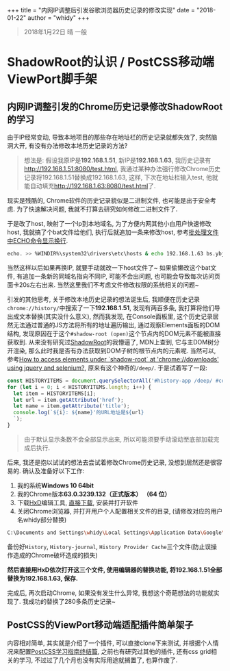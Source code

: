 +++
title = "内网IP调整后引发谷歌浏览器历史记录的修改实现"
date = "2018-01-22"
author = "whidy"
+++
> 2018年1月22日 晴 一般

# ShadowRoot的认识 / PostCSS移动端ViewPort脚手架

## 内网IP调整引发的Chrome历史记录修改ShadowRoot的学习

由于IP经常变动, 导致本地项目的那些存在地址栏的历史记录就都失效了, 突然脑洞大开, 有没有办法修改本地历史记录的方法?
> 想法是: 假设我原IP是**192.168.1.51**, 新IP是**192.168.1.63**, 我历史记录有<http://192.168.1.51:8080/test.html>, 我通过某种办法强行修改Chrome历史记录将192.168.1.51替换成192.168.1.63, 这样, 下次在地址栏输入test, 他就能自动填充<http://192.168.1.63:8080/test.html>了.

现实是残酷的, Chrome软件的历史记录貌似是二进制文件, 也可能是出于安全考虑. 为了快速解决问题, 我就不打算去研究如何修改二进制文件了.

于是改了host, 映射了一个Ip到本地域名, 为了方便内网其他小白用户快速修改host, 我就搞了个bat文件给他们, 执行后就追加一条来修改host, 参考[批处理文件中ECHO命令显示换行](http://www.edbiji.com/doccenter/showdoc/31/nav/1049.html).

```bash
echo. >> %WINDIR%\system32\drivers\etc\hosts & echo 192.168.1.63 bs.ybj.com >> %WINDIR%\system32\drivers\etc\hosts
```

当然这样以后如果再换IP, 就要手动就改一下host文件了~ 如果偷懒改这个bat文件, 有追加一条新的同域名指向不同IP, 可能不会出问题, 也可能会导致每次访问页面卡20s左右出来. 当然这里我们不考虑文件修改权限的系统相关的问题~

引发的其他思考, 关于修改本地历史记录的想法诞生后, 我顺便在历史记录`chrome://history/`中搜索了一下**192.168.1.51**, 发现有两百多条, 我打算将他们导出成文本替换(其实没什么意义), 然而我发现, 在Console面板里, 这个历史记录居然无法通过普通的JS方法将所有的地址遍历输出, 通过观察Elements面板的DOM结构, 发现原因在于这个`#shadow-root (open)`这个节点内的DOM元素不能被直接获取到. 从来没有研究过[ShadowRoot](https://developer.mozilla.org/zh-CN/docs/Web/API/ShadowRoot)的我懵逼了, MDN上查到, 它与主DOM树分开渲染, 那么此时我是否有办法获取到DOM子树的根节点内的元素呢. 当然可以, 参考[How to access elements under \`shadow-root\` at 'chrome://downloads' using jquery and selenium?](https://stackoverflow.com/questions/44400482/how-to-access-elements-under-shadow-root-at-chrome-downloads-using-jquery), 原来有这个神奇的`/deep/`. 于是试着写了一段:

```javascript
const HISTORYITEMS = document.querySelectorAll('#history-app /deep/ #content /deep/ #history /deep/ #infinite-list /deep/ history-item /deep/ #title');
for (let i = 0; i < HISTORYITEMS.length; i++) {
  let item = HISTORYITEMS[i];
  let url = item.getAttribute('href');
  let name = item.getAttribute('title');
  console.log(`${i}: ${name}'的URL地址是${url}
  `);
}
```

> 由于默认显示条数不会全部显示出来, 所以可能须要手动滚动至底部加载完成后执行.

后来, 我还是抱以试试的想法去尝试着修改Chrome历史记录, 没想到居然还是很容易的. 确认及准备好以下工作:

1. 我的系统**Windows 10 64bit**
1. 我的Chrome版本**63.0.3239.132（正式版本） （64 位）**
1. 下载[HxD](https://mh-nexus.de/en/hxd/)编辑工具, [直接下载](https://mh-nexus.de/downloads/HxDSetupCHS.zip), 安装并打开软件
1. 关闭Chrome浏览器, 并打开用户个人配置相关文件的目录, (请修改对应的用户名whidy部分替换)
  ```bash
  C:\Documents and Settings\whidy\Local Settings\Application Data\Google\Chrome\User Data\Default
  ```
  备份好`History`, `History-journal`, `History Provider Cache`三个文件(防止误操作造成的Chrome破坏造成的损失)

**然后直接用HxD依次打开这三个文件, 使用编辑器的替换功能, 将192.168.1.51全部替换为192.168.1.63, 保存.**

完成后, 再次启动Chrome, 如果没有发生什么异常, 我想这个奇葩想法的功能就实现了. 我成功的替换了280多条历史记录~

## PostCSS的ViewPort移动端适配插件简单架子

内容相对简单, 其实就是介绍了一个插件, 可以直接clone下来测试, 并根据个人情况来配置[PostCSS学习指南终结篇](https://gitee.com/janking/Infinite-f2e/issues/IHIJ5), 之前也有研究过其他的插件, 还有css grid相关的学习, 不过过了几个月也没有实际用途就搁置了, 也算作废了.